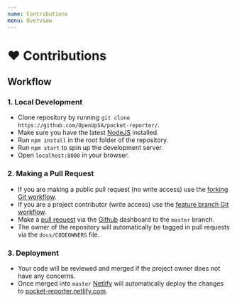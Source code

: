 ```yaml
---
name: Contributions
menu: Overview
---
```


# ❤️ Contributions

## Workflow

### 1. Local Development
- Clone repository by running `git clone https://github.com/OpenUpSA/pocket-reporter/`.
- Make sure you have the latest [NodeJS](https://nodejs.org/en/) installed.
- Run `npm install` in the root folder of the repository.
- Run `npm start` to spin up the development server.
- Open `localhost:8000` in your browser.

### 2. Making a Pull Request
- If you are making a public pull request (no write access) use the [forking Git workflow](https://www.atlassian.com/git/tutorials/comparing-workflows/forking-workflow).
- If you are a project contributor (write access) use the [feature branch Git workflow](https://www.atlassian.com/git/tutorials/comparing-workflows/feature-branch-workflow).
- Make a [pull request](https://www.atlassian.com/git/tutorials/making-a-pull-request) via the [Github](#github) dashboard to the `master` branch.
- The owner of the repository will automatically be tagged in pull requests via the `docs/CODEOWNERS` file.

### 3. Deployment
- Your code will be reviewed and merged if the project owner does not have any concerns.
- Once merged into `master` [Netlify](#netlify) will automatically deploy the changes to [pocket-reporter.netlify.com](http://pocket-reporter.netlify.com).